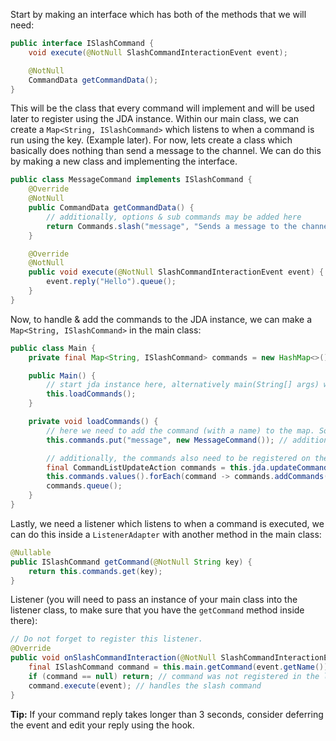 Start by making an interface which has both of the methods that we will need:
```java
public interface ISlashCommand {
    void execute(@NotNull SlashCommandInteractionEvent event);

    @NotNull
    CommandData getCommandData();
}
```
This will be the class that every command will implement and will be used later to register using the JDA instance.
Within our main class, we can create a `Map<String, ISlashCommand>` which listens to when a command is run using the key. (Example later).
For now, lets create a class which basically does nothing than send a message to the channel. We can do this by making a new class and implementing the interface.
```java
public class MessageCommand implements ISlashCommand {
    @Override
    @NotNull
    public CommandData getCommandData() {
        // additionally, options & sub commands may be added here
        return Commands.slash("message", "Sends a message to the channel this was executed in.");
    }

    @Override
    @NotNull
    public void execute(@NotNull SlashCommandInteractionEvent event) {
        event.reply("Hello").queue();
    }
}
```
Now, to handle & add the commands to the JDA instance, we can make a `Map<String, ISlashCommand>` in the main class:
```java
public class Main {
    private final Map<String, ISlashCommand> commands = new HashMap<>();

    public Main() {
        // start jda instance here, alternatively main(String[] args) works too.
        this.loadCommands();
    }

    private void loadCommands() {
        // here we need to add the command (with a name) to the map. So we can do:
        this.commands.put("message", new MessageCommand()); // additionally, if you need the main JDA instance you can get it from the event or pass it into the constructor of command class.

        // additionally, the commands also need to be registered on the JDA instance.    
        final CommandListUpdateAction commands = this.jda.updateCommands();
        this.commands.values().forEach(command -> commands.addCommands(command.getCommandData()));
        commands.queue();
    }
}
```
Lastly, we need a listener which listens to when a command is executed, we can do this inside a `ListenerAdapter` with another method in the main class:
```java
@Nullable
public ISlashCommand getCommand(@NotNull String key) {
    return this.commands.get(key);
}
```
Listener (you will need to pass an instance of your main class into the listener class, to make sure that you have the `getCommand` method inside there):
```java
// Do not forget to register this listener.
@Override
public void onSlashCommandInteraction(@NotNull SlashCommandInteractionEvent event) {
    final ISlashCommand command = this.main.getCommand(event.getName());
    if (command == null) return; // command was not registered in the loadCommands method
    command.execute(event); // handles the slash command
}
```
**Tip:** If your command reply takes longer than 3 seconds, consider deferring the event and edit your reply using the hook.
